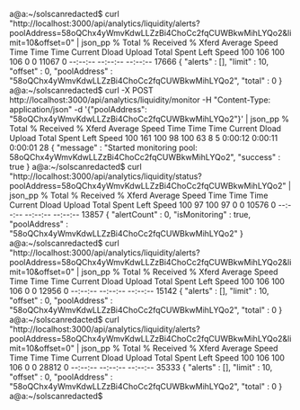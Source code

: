 a@a:~/solscanredacted$ curl "http://localhost:3000/api/analytics/liquidity/alerts?poolAddress=58oQChx4yWmvKdwLLZzBi4ChoCc2fqCUWBkwMihLYQo2&limit=10&offset=0" | json_pp
  % Total    % Received % Xferd  Average Speed   Time    Time     Time  Current
                                 Dload  Upload   Total   Spent    Left  Speed
100   106  100   106    0     0  11067      0 --:--:-- --:--:-- --:--:-- 17666
{
   "alerts" : [],
   "limit" : 10,
   "offset" : 0,
   "poolAddress" : "58oQChx4yWmvKdwLLZzBi4ChoCc2fqCUWBkwMihLYQo2",
   "total" : 0
}
a@a:~/solscanredacted$ curl -X POST http://localhost:3000/api/analytics/liquidity/monitor   -H "Content-Type: application/json"   -d '{"poolAddress": "58oQChx4yWmvKdwLLZzBi4ChoCc2fqCUWBkwMihLYQo2"}' | json_pp
  % Total    % Received % Xferd  Average Speed   Time    Time     Time  Current
                                 Dload  Upload   Total   Spent    Left  Speed
100   161  100    98  100    63      8      5  0:00:12  0:00:11  0:00:01    28
{
   "message" : "Started monitoring pool: 58oQChx4yWmvKdwLLZzBi4ChoCc2fqCUWBkwMihLYQo2",
   "success" : true
}
a@a:~/solscanredacted$ curl "http://localhost:3000/api/analytics/liquidity/status?poolAddress=58oQChx4yWmvKdwLLZzBi4ChoCc2fqCUWBkwMihLYQo2" | json_pp
  % Total    % Received % Xferd  Average Speed   Time    Time     Time  Current
                                 Dload  Upload   Total   Spent    Left  Speed
100    97  100    97    0     0  10576      0 --:--:-- --:--:-- --:--:-- 13857
{
   "alertCount" : 0,
   "isMonitoring" : true,
   "poolAddress" : "58oQChx4yWmvKdwLLZzBi4ChoCc2fqCUWBkwMihLYQo2"
}
a@a:~/solscanredacted$ curl "http://localhost:3000/api/analytics/liquidity/alerts?poolAddress=58oQChx4yWmvKdwLLZzBi4ChoCc2fqCUWBkwMihLYQo2&limit=10&offset=0" | json_pp
  % Total    % Received % Xferd  Average Speed   Time    Time     Time  Current
                                 Dload  Upload   Total   Spent    Left  Speed
100   106  100   106    0     0  12956      0 --:--:-- --:--:-- --:--:-- 15142
{
   "alerts" : [],
   "limit" : 10,
   "offset" : 0,
   "poolAddress" : "58oQChx4yWmvKdwLLZzBi4ChoCc2fqCUWBkwMihLYQo2",
   "total" : 0
}
a@a:~/solscanredacted$ curl "http://localhost:3000/api/analytics/liquidity/alerts?poolAddress=58oQChx4yWmvKdwLLZzBi4ChoCc2fqCUWBkwMihLYQo2&limit=10&offset=0" | json_pp
  % Total    % Received % Xferd  Average Speed   Time    Time     Time  Current
                                 Dload  Upload   Total   Spent    Left  Speed
100   106  100   106    0     0  28812      0 --:--:-- --:--:-- --:--:-- 35333
{
   "alerts" : [],
   "limit" : 10,
   "offset" : 0,
   "poolAddress" : "58oQChx4yWmvKdwLLZzBi4ChoCc2fqCUWBkwMihLYQo2",
   "total" : 0
}
a@a:~/solscanredacted$ 